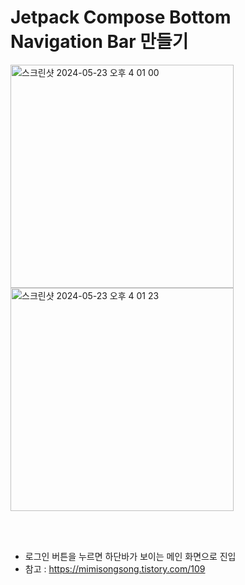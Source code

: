# Jetpack Compose Bottom Navigation Bar 만들기



<img width="357" alt="스크린샷 2024-05-23 오후 4 01 00" src="https://github.com/songmik/JetpackComposeNavigationBarExam/assets/86704889/97325994-2ddd-41e6-bcf6-9d8a7f3aa60a">
<img width="357" alt="스크린샷 2024-05-23 오후 4 01 23" src="https://github.com/songmik/JetpackComposeNavigationBarExam/assets/86704889/47f30dc2-aa1b-43c5-a27c-5d3ed6321c7c">



</br></br>


- 로그인 버튼을 누르면 하단바가 보이는 메인 화면으로 진입
- 참고 : https://mimisongsong.tistory.com/109
